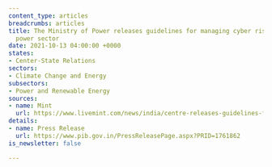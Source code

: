 ```yaml
---
content_type: articles
breadcrumbs: articles
title: The Ministry of Power releases guidelines for managing cyber risks in the electric
  power sector
date: 2021-10-13 04:00:00 +0000
states:
- Center-State Relations
sectors:
- Climate Change and Energy
subsectors:
- Power and Renewable Energy
sources:
- name: Mint
  url: https://www.livemint.com/news/india/centre-releases-guidelines-for-cybersecurity-in-power-sector-for-first-time-11633620389248.html
details:
- name: Press Release
  url: https://www.pib.gov.in/PressReleasePage.aspx?PRID=1761862
is_newsletter: false

---
```

